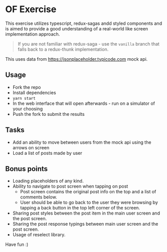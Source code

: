 # OF Exercise

This exercise utilizes typescript, redux-sagas andd styled components and is aimed to provide a good understanding of a real-world like screen implementation approach.

> If you are not familiar with redux-saga - use the `vanilla` branch that falls back to a redux-thunk implementation.

This uses data from https://jsonplaceholder.typicode.com mock api.

## Usage

- Fork the repo
- Install dependencies
- `yarn start`
- In the web interface that will open afterwards - run on a simulator of your choosing
- Push the fork to submit the results

## Tasks

- Add an ability to move between users from the mock api using the arrows on screen
- Load a list of posts made by user

## Bonus points

- Loading placeholders of any kind.
- Ability to navigate to post screen when tapping on post
  - Post screen contains the original post info on the top and a list of comments below.
  - User should be able to go back to  the user they were browsing by tapping a back button in the top left corner of the screen.
- Sharing post styles between the post item in the main user screen and the post screen.
- Sharing the post response typings between main user screen and the post screen.
- Usage of reselect library.
  
Have fun :)

